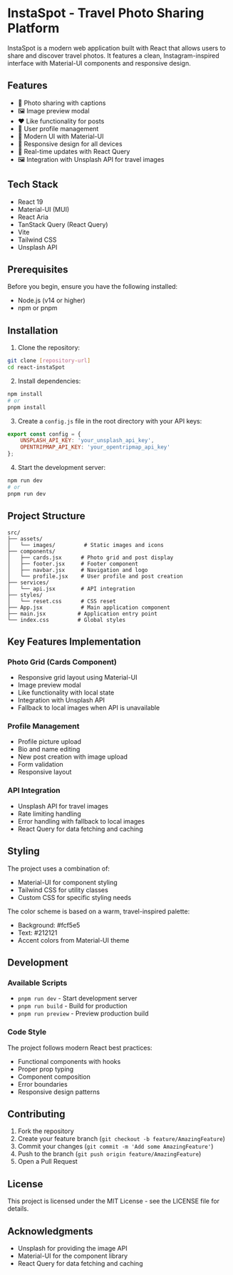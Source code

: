# InstaSpot - Travel Photo Sharing Platform

InstaSpot is a modern web application built with React that allows users to share and discover travel photos. It features a clean, Instagram-inspired interface with Material-UI components and responsive design.

## Features

- 📸 Photo sharing with captions
- 🖼️ Image preview modal
- ❤️ Like functionality for posts
- 👤 User profile management
- 🎨 Modern UI with Material-UI
- 📱 Responsive design for all devices
- 🔄 Real-time updates with React Query
- 🖼️ Integration with Unsplash API for travel images

## Tech Stack

- React 19
- Material-UI (MUI)
- React Aria
- TanStack Query (React Query)
- Vite
- Tailwind CSS
- Unsplash API

## Prerequisites

Before you begin, ensure you have the following installed:
- Node.js (v14 or higher)
- npm or pnpm

## Installation

1. Clone the repository:
```bash
git clone [repository-url]
cd react-instaSpot
```

2. Install dependencies:
```bash
npm install
# or
pnpm install
```

3. Create a `config.js` file in the root directory with your API keys:
```javascript
export const config = {
    UNSPLASH_API_KEY: 'your_unsplash_api_key',
    OPENTRIPMAP_API_KEY: 'your_opentripmap_api_key'
};
```

4. Start the development server:
```bash
npm run dev
# or
pnpm run dev
```

## Project Structure

```
src/
├── assets/
│   └── images/         # Static images and icons
├── components/
│   ├── cards.jsx      # Photo grid and post display
│   ├── footer.jsx     # Footer component
│   ├── navbar.jsx     # Navigation and logo
│   └── profile.jsx    # User profile and post creation
├── services/
│   └── api.jsx        # API integration
├── styles/
│   └── reset.css      # CSS reset
├── App.jsx            # Main application component
├── main.jsx          # Application entry point
└── index.css         # Global styles
```

## Key Features Implementation

### Photo Grid (Cards Component)
- Responsive grid layout using Material-UI
- Image preview modal
- Like functionality with local state
- Integration with Unsplash API
- Fallback to local images when API is unavailable

### Profile Management
- Profile picture upload
- Bio and name editing
- New post creation with image upload
- Form validation
- Responsive layout

### API Integration
- Unsplash API for travel images
- Rate limiting handling
- Error handling with fallback to local images
- React Query for data fetching and caching

## Styling

The project uses a combination of:
- Material-UI for component styling
- Tailwind CSS for utility classes
- Custom CSS for specific styling needs

The color scheme is based on a warm, travel-inspired palette:
- Background: #fcf5e5
- Text: #212121
- Accent colors from Material-UI theme

## Development

### Available Scripts

- `pnpm run dev` - Start development server
- `pnpm run build` - Build for production
- `pnpm run preview` - Preview production build

### Code Style

The project follows modern React best practices:
- Functional components with hooks
- Proper prop typing
- Component composition
- Error boundaries
- Responsive design patterns

## Contributing

1. Fork the repository
2. Create your feature branch (`git checkout -b feature/AmazingFeature`)
3. Commit your changes (`git commit -m 'Add some AmazingFeature'`)
4. Push to the branch (`git push origin feature/AmazingFeature`)
5. Open a Pull Request

## License

This project is licensed under the MIT License - see the LICENSE file for details.

## Acknowledgments

- Unsplash for providing the image API
- Material-UI for the component library
- React Query for data fetching and caching
